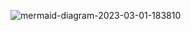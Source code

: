 ![mermaid-diagram-2023-03-01-183810](https://user-images.githubusercontent.com/72600922/222148165-7039b617-dba6-477b-90a5-1006bf700c0f.png)
